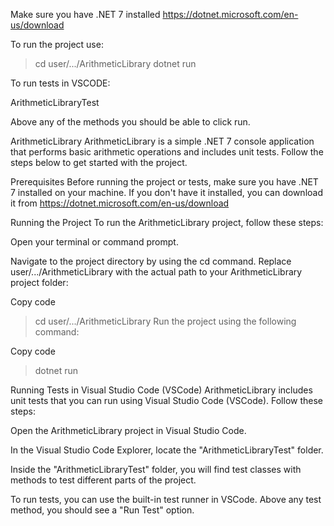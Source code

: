 Make sure you have .NET 7 installed
https://dotnet.microsoft.com/en-us/download

To run the project use:
>cd user/.../ArithmeticLibrary
>dotnet run

To run tests in VSCODE:

ArithmeticLibraryTest

Above any of the methods you should be able to click run.



ArithmeticLibrary
ArithmeticLibrary is a simple .NET 7 console application that performs basic arithmetic operations and includes unit tests. Follow the steps below to get started with the project.

Prerequisites
Before running the project or tests, make sure you have .NET 7 installed on your machine. If you don't have it installed, you can download it from https://dotnet.microsoft.com/en-us/download

Running the Project
To run the ArithmeticLibrary project, follow these steps:

Open your terminal or command prompt.

Navigate to the project directory by using the cd command. Replace user/.../ArithmeticLibrary with the actual path to your ArithmeticLibrary project folder:

Copy code
>cd user/.../ArithmeticLibrary
Run the project using the following command:

Copy code
>dotnet run

Running Tests in Visual Studio Code (VSCode)
ArithmeticLibrary includes unit tests that you can run using Visual Studio Code (VSCode). Follow these steps:

Open the ArithmeticLibrary project in Visual Studio Code.

In the Visual Studio Code Explorer, locate the "ArithmeticLibraryTest" folder.

Inside the "ArithmeticLibraryTest" folder, you will find test classes with methods to test different parts of the project.

To run tests, you can use the built-in test runner in VSCode. Above any test method, you should see a "Run Test" option.